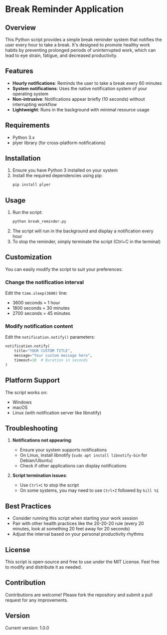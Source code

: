 # Break Reminder Application

## Overview
This Python script provides a simple break reminder system that notifies the user every hour to take a break. It's designed to promote healthy work habits by preventing prolonged periods of uninterrupted work, which can lead to eye strain, fatigue, and decreased productivity.

## Features
- **Hourly notifications**: Reminds the user to take a break every 60 minutes
- **System notifications**: Uses the native notification system of your operating system
- **Non-intrusive**: Notifications appear briefly (10 seconds) without interrupting workflow
- **Lightweight**: Runs in the background with minimal resource usage

## Requirements
- Python 3.x
- plyer library (for cross-platform notifications)

## Installation
1. Ensure you have Python 3 installed on your system
2. Install the required dependencies using pip:
   ```bash
   pip install plyer
   ```

## Usage
1. Run the script:
   ```bash
   python break_reminder.py
   ```
2. The script will run in the background and display a notification every hour
3. To stop the reminder, simply terminate the script (Ctrl+C in the terminal)

## Customization
You can easily modify the script to suit your preferences:

### Change the notification interval
Edit the `time.sleep(3600)` line:
- 3600 seconds = 1 hour
- 1800 seconds = 30 minutes
- 2700 seconds = 45 minutes

### Modify notification content
Edit the `notification.notify()` parameters:
```python
notification.notify(
    title="YOUR CUSTOM TITLE",
    message="Your custom message here",
    timeout=10  # Duration in seconds
)
```

## Platform Support
The script works on:
- Windows
- macOS
- Linux (with notification server like libnotify)

## Troubleshooting
1. **Notifications not appearing**:
   - Ensure your system supports notifications
   - On Linux, install libnotify (`sudo apt install libnotify-bin` for Debian/Ubuntu)
   - Check if other applications can display notifications

2. **Script termination issues**:
   - Use `Ctrl+C` to stop the script
   - On some systems, you may need to use `Ctrl+Z` followed by `kill %1`

## Best Practices
- Consider running this script when starting your work session
- Pair with other health practices like the 20-20-20 rule (every 20 minutes, look at something 20 feet away for 20 seconds)
- Adjust the interval based on your personal productivity rhythms

## License
This script is open-source and free to use under the MIT License. Feel free to modify and distribute it as needed.

## Contribution
Contributions are welcome! Please fork the repository and submit a pull request for any improvements.

## Version
Current version: 1.0.0
